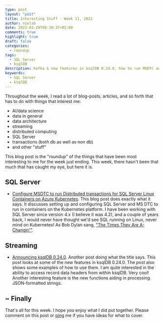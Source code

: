```yaml
---
type: post
layout: "post"
title: Interesting Stuff - Week 11, 2022
author: nielsb
date: 2022-03-20T08:30:37+02:00
comments: true
highlight: true
draft: false
categories:
  - roundup
tags:
  - SQL Server
  - ksqlDB
description: Kafka & new features in ksqlDB 0.24.0, how to run MSDTC and SQL server in containers on Kubernetes, and other interesting stuff.
keywords:
  - SQL Server
  - ksqlDB   
---
```


Throughout the week, I read a lot of blog-posts, articles, and so forth that has to do with things that interest me:

* AI/data science
* data in general
* data architecture
* streaming
* distributed computing
* SQL Server
* transactions (both db as well as non db)
* and other "stuff"

This blog post is the "roundup" of the things that have been most interesting to me for the week just ending. This week, there hasn't been that much that has caught my eye, but here it is.

<!--more-->

## SQL Server

* [Configure MSDTC to run Distributed transactions for SQL Server Linux Containers on Azure Kubernetes][1]. This blog post does exactly what it says. It discusses setting up and configuring SQL Server and MS DTC to run in containers on the Kubernetes platform. I have been working with SQL Server since version 4.x (I believe it was 4.2), and a couple of years back, I would never have thought we'd see SQL running on Linux, never mind on Kubernetes! As Bob Dylan sang, ["The Times They Are A-Changin'"][2].

## Streaming

* [Announcing ksqlDB 0.24.0][3]. Another post doing what the title says. This post looks at some of the new features in ksqlDB 0.24.0. The post also shows some examples of how to use them. I am quite interested in the ability to access record data headers from within ksqlDB. Very cool! Another interesting feature is the new functions aiding in processing JSON-formatted strings.

## ~ Finally

That's all for this week. I hope you enjoy what I did put together. Please comment on this post or [ping][ma] me if you have ideas for what to cover.

[ma]: mailto:niels.it.berglund@gmail.com
[mp]: https://blog.acolyer.org
[iq]: https://www.infoq.com/
[ew]: http://sqlonice.com/
[re]: http://blog.revolutionanalytics.com
[sqsk]: https://www.sqlskills.com
[mdaveyblog]: https://mdavey.wordpress.com/
[charlblog]: https://charlla.com/

[jovpop]: https://twitter.com/JovanPop_MSFT
[bobw]: https://twitter.com/bobwardms
[revod]: https://twitter.com/revodavid
[lonny]: https://twitter.com/sqL_handLe
[ewtw]: https://twitter.com/sqlOnIce
[buckw]: https://twitter.com/BuckWoodyMSFT
[mattw]: https://twitter.com/matthewwarren
[murba]: https://twitter.com/muratdemirbas
[daveda]: https://twitter.com/davidthecoder
[adcol]: https://twitter.com/adriancolyer
[jesrod]: https://twitter.com/jrdothoughts
[tomaz]: https://twitter.com/tomaz_tsql
[dataart]: https://twitter.com/dataartisans
[luis]: https://twitter.com/luis_de_sousa
[benstop]: https://twitter.com/benstopford
[conflu]: https://twitter.com/confluentinc
[tylert]: https://twitter.com/tyler_treat
[andrewng]: https://twitter.com/AndrewYNg
[lawr]: https://twitter.com/bytezn
[jue]: https://twitter.com/b0rk
[yan]: https://twitter.com/theburningmonk
[danny]: https://twitter.com/g9yuayon
[rmoff]: https://twitter.com/rmoff
[ryansw]: https://twitter.com/ryanswanstrom
[pabloc]: https://twitter.com/pabloc_ds
[mklep]: https://twitter.com/martinkl
[mdavey]: https://twitter.com/matt_davey
[jboner]: https://twitter.com/jboner
[joeduff]: https://twitter.com/funcOfJoe
[charl]: https://twitter.com/charllamprecht
[dbricks]: https://twitter.com/databricks
[adsit]: https://twitter.com/SitnikAdam
[vicky]: https://twitter.com/vickyharp
[dscentral]: https://twitter.com/DataScienceCtrl
[natemc]: https://twitter.com/natemcmaster
[ads]: https://twitter.com/azuredatastudio
[travw]: https://twitter.com/radtravis
[emilk]: https://twitter.com/IsTheArchitect
[netflx]: https://netflixtechblog.com/

[1]: https://techcommunity.microsoft.com/t5/sql-server-blog/configure-msdtc-to-run-distributed-transactions-for-sql-server/ba-p/3259913
[2]: https://youtu.be/90WD_ats6eE
[3]: https://www.confluent.io/blog/announcing-ksqldb-0-24-0/
